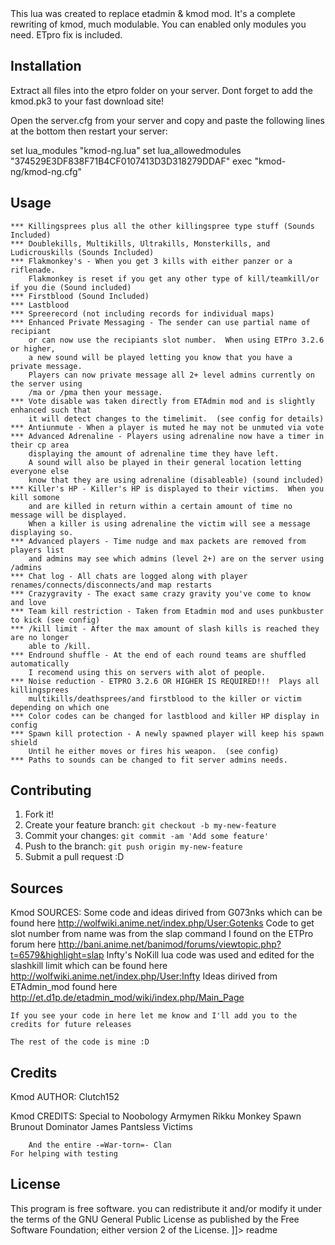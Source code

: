 <snippet>
  <content><![CDATA[
# ${1:Project Name}

This lua was created to replace etadmin & kmod mod.
It's a complete rewriting of kmod, much modulable.
You can enabled only modules you need.
ETpro fix is included.

## Installation

Extract all files into the etpro folder on your server.
Dont forget to add the kmod.pk3 to your fast download site!

Open the server.cfg from your server and copy and paste the following lines at the bottom then restart your server:

set lua_modules "kmod-ng.lua"
set lua_allowedmodules "374529E3DF838F71B4CF0107413D3D318279DDAF"
exec "kmod-ng/kmod-ng.cfg"

## Usage

    *** Killingsprees plus all the other killingspree type stuff (Sounds Included)
    *** Doublekills, Multikills, Ultrakills, Monsterkills, and Ludicrouskills (Sounds Included)
    *** Flakmonkey's - When you get 3 kills with either panzer or a riflenade.
        Flakmonkey is reset if you get any other type of kill/teamkill/or if you die (Sound included)
    *** Firstblood (Sound Included)
    *** Lastblood
    *** Spreerecord (not including records for individual maps)
    *** Enhanced Private Messaging - The sender can use partial name of recipiant
        or can now use the recipiants slot number.  When using ETPro 3.2.6 or higher,
        a new sound will be played letting you know that you have a private message.
        Players can now private message all 2+ level admins currently on the server using
        /ma or /pma then your message.
    *** Vote disable was taken directly from ETAdmin mod and is slightly enhanced such that
        it will detect changes to the timelimit.  (see config for details)
    *** Antiunmute - When a player is muted he may not be unmuted via vote
    *** Advanced Adrenaline - Players using adrenaline now have a timer in their cp area
        displaying the amount of adrenaline time they have left.
        A sound will also be played in their general location letting everyone else
        know that they are using adrenaline (disableable) (sound included)
    *** Killer's HP - Killer's HP is displayed to their victims.  When you kill somone
        and are killed in return within a certain amount of time no message will be displayed.
        When a killer is using adrenaline the victim will see a message displaying so.
    *** Advanced players - Time nudge and max packets are removed from players list
        and admins may see which admins (level 2+) are on the server using /admins
    *** Chat log - All chats are logged along with player renames/connects/disconnects/and map restarts
    *** Crazygravity - The exact same crazy gravity you've come to know and love
    *** Team kill restriction - Taken from Etadmin mod and uses punkbuster to kick (see config)
    *** /kill limit - After the max amount of slash kills is reached they are no longer
        able to /kill.
    *** Endround shuffle - At the end of each round teams are shuffled automatically
        I recomend using this on servers with alot of people.
    *** Noise reduction - ETPRO 3.2.6 OR HIGHER IS REQUIRED!!!  Plays all killingsprees
        multikills/deathsprees/and firstblood to the killer or victim depending on which one
    *** Color codes can be changed for lastblood and killer HP display in config
    *** Spawn kill protection - A newly spawned player will keep his spawn shield
        Until he either moves or fires his weapon.  (see config)
    *** Paths to sounds can be changed to fit server admins needs.

## Contributing

1. Fork it!
2. Create your feature branch: `git checkout -b my-new-feature`
3. Commit your changes: `git commit -am 'Add some feature'`
4. Push to the branch: `git push origin my-new-feature`
5. Submit a pull request :D

## Sources

Kmod SOURCES:
    Some code and ideas dirived from G073nks which can be found here
        http://wolfwiki.anime.net/index.php/User:Gotenks
    Code to get slot number from name was from the slap command I found on the ETPro forum here
        http://bani.anime.net/banimod/forums/viewtopic.php?t=6579&highlight=slap
    Infty's NoKill lua code was used and edited for the slashkill limit which can be found here
        http://wolfwiki.anime.net/index.php/User:Infty
    Ideas dirived from ETAdmin_mod found here
        http://et.d1p.de/etadmin_mod/wiki/index.php/Main_Page

    If you see your code in here let me know and I'll add you to the credits for future releases

    The rest of the code is mine :D

## Credits

Kmod AUTHOR:
    Clutch152

Kmod CREDITS:
    Special to
        Noobology
        Armymen
        Rikku
        Monkey Spawn
        Brunout
        Dominator
        James
        Pantsless Victims

        And the entire -=War-torn=- Clan
    For helping with testing

## License

This program is free software. you can redistribute it and/or modify
it under the terms of the GNU General Public License as published by
the Free Software Foundation; either version 2 of the License.
]]></content>
  <tabTrigger>readme</tabTrigger>
</snippet>
